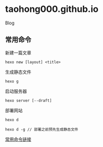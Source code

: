 # taohong000.github.io
Blog

## 常用命令

新建一篇文章
```
hexo new [layout] <title>
```

生成静态文件
```
hexo g
```

启动服务器
```
hexo server [--draft]
```

部署网站
```
hexo d

hexo d -g // 部署之前预先生成静态文件
```

[常用命令链接](https://hexo.io/zh-cn/docs/commands.html#publish)